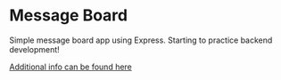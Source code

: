 # Message Board

Simple message board app using Express. Starting to practice backend development!

[Additional info can be found here](https://www.theodinproject.com/paths/full-stack-javascript/courses/nodejs/lessons/mini-message-board)
